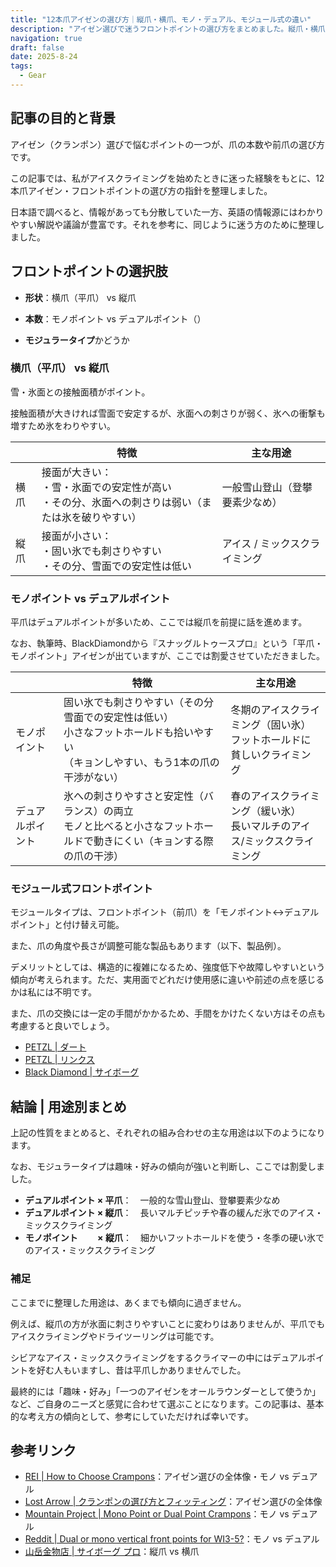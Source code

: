 ```yaml
---
title: "12本爪アイゼンの選び方｜縦爪・横爪、モノ・デュアル、モジュール式の違い"
description: "アイゼン選びで迷うフロントポイントの選び方をまとめました。縦爪・横爪、モノ・デュアル、モジュール式の違いがわかります。"
navigation: true
draft: false
date: 2025-8-24
tags:
  - Gear
---
```



## 記事の目的と背景

アイゼン（クランポン）選びで悩むポイントの一つが、爪の本数や前爪の選び方です。

この記事では、私がアイスクライミングを始めたときに迷った経験をもとに、12本爪アイゼン・フロントポイントの選び方の指針を整理しました。

日本語で調べると、情報があっても分散していた一方、英語の情報源にはわかりやすい解説や議論が豊富です。それを参考に、同じように迷う方のために整理しました。





## フロントポイントの選択肢



* **形状**：横爪（平爪） vs 縦爪

* **本数**：モノポイント vs デュアルポイント（）
* **モジュラータイプ**かどうか



### 横爪（平爪） vs 縦爪

雪・氷面との接触面積がポイント。

接触面積が大きければ雪面で安定するが、氷面への刺さりが弱く、氷への衝撃も増すため氷をわりやすい。



|      | 特徴                                                         | 主な用途                       |
| ---- | ------------------------------------------------------------ | ------------------------------ |
| 横爪 | 接面が大きい：<br />・雪・氷面での安定性が高い<br />・その分、氷面への刺さりは弱い（または氷を破りやすい） | 一般雪山登山（登攀要素少なめ） |
| 縦爪 | 接面が小さい：<br />・固い氷でも刺さりやすい<br />・その分、雪面での安定性は低い | アイス / ミックスクライミング  |





### モノポイント vs デュアルポイント

平爪はデュアルポイントが多いため、ここでは縦爪を前提に話を進めます。

なお、執筆時、BlackDiamondから『スナッグルトゥースプロ』という「平爪・モノポイント」アイゼンが出ていますが、ここでは割愛させていただきました。



|                  | 特徴                                                         | 主な用途                                                     |
| ---------------- | ------------------------------------------------------------ | ------------------------------------------------------------ |
| モノポイント     | 固い氷でも刺さりやすい（その分雪面での安定性は低い）<br />小さなフットホールドも拾いやすい<br />（キョンしやすい、もう1本の爪の干渉がない） | 冬期のアイスクライミング（固い氷）<br />フットホールドに貧しいクライミング |
| デュアルポイント | 氷への刺さりやすさと安定性（バランス）の両立<br />モノと比べると小さなフットホールドで動きにくい（キョンする際の爪の干渉） | 春のアイスクライミング（緩い氷）<br />長いマルチのアイス/ミックスクライミング |







### モジュール式フロントポイント

モジュールタイプは、フロントポイント（前爪）を「モノポイント↔︎デュアルポイント」と付け替え可能。

また、爪の角度や長さが調整可能な製品もあります（以下、製品例）。

デメリットとしては、構造的に複雑になるため、強度低下や故障しやすいという傾向が考えられます。ただ、実用面でどれだけ使用感に違いや前述の点を感じるかは私には不明です。

また、爪の交換には一定の手間がかかるため、手間をかけたくない方はその点も考慮すると良いでしょう。



* [PETZL | ダート](https://www.petzl.co.jp/sport/dart/)
* [PETZL | リンクス](https://www.petzl.co.jp/sport/lynx/)
* [Black Diamond | サイボーグ](https://alpine-hardware.com/products/detail/502?srsltid=AfmBOoqvoITB-V7LMsUcEjJnTQorkVF05jPumMUtZtCfRa0Bic7BIsyk)







## 結論 | 用途別まとめ

上記の性質をまとめると、それぞれの組み合わせの主な用途は以下のようになります。

なお、モジュラータイプは趣味・好みの傾向が強いと判断し、ここでは割愛しました。



- **デュアルポイント × 平爪**：　一般的な雪山登山、登攀要素少なめ
- **デュアルポイント × 縦爪**：　長いマルチピッチや春の緩んだ氷でのアイス・ミックスクライミング
- **モノポイント 　　× 縦爪**：　細かいフットホールドを使う・冬季の硬い氷でのアイス・ミックスクライミング



### 補足

ここまでに整理した用途は、あくまでも傾向に過ぎません。

例えば、縦爪の方が氷面に刺さりやすいことに変わりはありませんが、平爪でもアイスクライミングやドライツーリングは可能です。

シビアなアイス・ミックスクライミングをするクライマーの中にはデュアルポイントを好む人もいますし、昔は平爪しかありませんでした。

最終的には「趣味・好み」「一つのアイゼンをオールラウンダーとして使うか」など、ご自身のニーズと感覚に合わせて選ぶことになります。この記事は、基本的な考え方の傾向として、参考にしていただければ幸いです。





## 参考リンク



- [REI | How to Choose Crampons](https://www.rei.com/learn/expert-advice/crampons-snow-ice-climbing.html)：アイゼン選びの全体像・モノ vs デュアル
- [Lost Arrow | クランポンの選び方とフィッティング](https://www.lostarrow.co.jp/blackdiamond/support/techinfo/TI2013_BD_Crampon-Choice.html?srsltid=AfmBOooEk1USXIEcwIyEDkeU_957UFUqhMUCiIUz3ZpOiqVhj8Mvt367)：アイゼン選びの全体像
- [Mountain Project | Mono Point or Dual Point Crampons](https://www.mountainproject.com/forum/topic/123740144/mono-point-or-dual-point-crampons)：モノ vs デュアル
- [Reddit | Dual or mono vertical front points for WI3-5?](https://www.reddit.com/r/iceclimbing/comments/107mv8w/dual_or_mono_vertical_front_points_for_wi35/)：モノ vs デュアル
- [山岳金物店 | サイボーグ プロ](https://alpine-hardware.com/products/detail/502)：縦爪 vs 横爪







